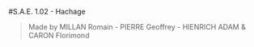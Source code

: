 #S.A.E. 1.02 - Hachage
 > Made by MILLAN Romain - PIERRE Geoffrey - HIENRICH ADAM & CARON Florimond

